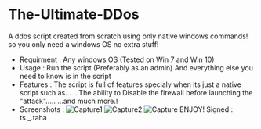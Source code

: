 # The-Ultimate-DDos
A ddos script created from scratch using only native windows commands! so you only need a windows OS no extra stuff!
- Requirment :
Any windows OS 
(Tested on Win 7 and Win 10)
- Usage : 
Run the script (Preferably as an admin)
And everything else you need to know is in the script
- Features : 
The script is full of features specialy when its just a native script such as...
...The ability to Disable the firewall before launching the "attack".....
...and much more.!
- Screenshots :
![Capture1](https://user-images.githubusercontent.com/59410756/152643656-b8b78cfc-b45c-45de-8c57-7dbc5546c5c8.PNG)
![Capture2](https://user-images.githubusercontent.com/59410756/152643660-99918311-1626-453a-9d24-a2c6107a2c9b.PNG)
![Capture](https://user-images.githubusercontent.com/59410756/152643661-95a3ac51-93c7-4d95-a900-761068361723.PNG)
ENJOY!
                                                  Signed : ts._.taha
